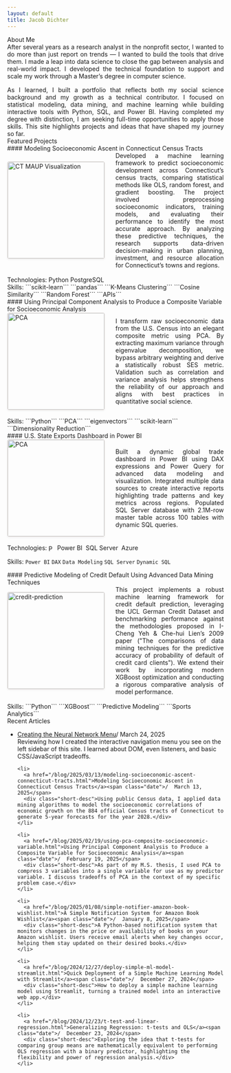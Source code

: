 ```yaml
---
layout: default
title: Jacob Dichter
---
```


<div class="home-buttontile">About Me</div>
<div class="aboutme-text">
<p style="margin: 0; text-align: justify; font-size: 1em;">After several years as a research analyst in the nonprofit sector, I wanted to do more than just report on trends — I wanted to build the tools that drive them. I made a leap into data science to close the gap between analysis and real-world impact. I developed the technical foundation to support and scale my work through a Master’s degree in computer science.</p>

<p style="margin-top: 15px; margin-bottom: 0px; text-align: justify; font-size: 1em;">As I learned, I built a portfolio that reflects both my social science background and my growth as a technical contributor. I focused on statistical modeling, data mining, and machine learning while building interactive tools with Python, SQL, and Power BI. Having completed my degree with distinction, I am seeking full-time opportunities to apply those skills. This site highlights projects and ideas that have shaped my journey so far. </p>
</div>

<div class="content-line-section"></div>

<div class="home-buttontile">Featured Projects</div>

<div class="home-project-tile" markdown="1" onclick="window.location.href='https://jacobdichter.github.io/blog/2025/03/13/modeling-socioeconomic-ascent-connecticut-tracts.html'" style="cursor: pointer;">
#### Modeling Socioeconomic Ascent in Connecticut Census Tracts<br>
<div style="display: flex; align-items: center; gap: 25px;">
      <img src="{{ '/assets/ct_image_maup.png' | absolute_url }}" 
       alt="CT MAUP Visualization" 
       width="225"
       style="max-width: 100%; height: auto; border: 1px solid #E8E2DF; border-radius: 4px; box-shadow: 0 2px 4px rgba(0,0,0,0.05);">   
   <p style="margin: 0; text-align: justify;">
    Developed a machine learning framework to predict socioeconomic development across Connecticut’s census tracts, comparing statistical methods like OLS, random forest, and gradient boosting. The project involved preprocessing socioeconomic indicators, training models, and evaluating their performance to identify the most accurate approach. By analyzing these predictive techniques, the research supports data-driven decision-making in urban planning, investment, and resource allocation for Connecticut’s towns and regions.
  </p>
</div><br>
Technologies: <i class="devicon-python-plain colored"></i> Python 
<i class="devicon-postgresql-plain colored"></i> PostgreSQL<br>
Skills: ```scikit-learn``` ```pandas``` ```K-Means Clustering``` ```Cosine Similarity``` ```Random Forest``` ```APIs```
</div>

<div class="content-line"></div>

<div class="home-project-tile" markdown="1" onclick="window.location.href='https://jacobdichter.github.io/blog/2025/02/19/using-pca-composite-socioeconomic-variable.html'" style="cursor: pointer;">
#### Using Principal Component Analysis to Produce a Composite Variable for Socioeconomic Analysis<br>
<div style="display: flex; align-items: center; gap: 25px;">
   <img src="https://datascienceplus.com/wp-content/uploads/2019/09/secondlasat.png" 
       alt="PCA" 
       width="225"
       style="max-width: 100%; height: auto; border: 1px solid #E8E2DF; border-radius: 4px; box-shadow: 0 2px 4px rgba(0,0,0,0.05);">
   <p style="margin: 0; text-align: justify;">
I transform raw socioeconomic data from the U.S. Census into an elegant composite metric using PCA. By extracting maximum variance through eigenvalue decomposition, we bypass arbitrary weighting and derive a statistically robust SES metric. Validation such as correlation and variance analysis helps strengthens the reliability of our approach and aligns with best practices in quantitative social science.
  </p>
</div><br>
Skills: ```Python``` ```PCA``` ```eigenvectors``` ```scikit-learn``` ```Dimensionality Reduction```
</div>
<div class="content-line"></div>


<div class="home-project-tile" markdown="1" onclick="window.location.href='https://jacobdichter.github.io/blog/2024/10/08/us-state-exports-dashboard-power-bi.html'" style="cursor: pointer;">
#### U.S. State Exports Dashboard in Power BI<br>
<div style="display: flex; align-items: center; gap: 25px;">
   <img src="{{ '/assets/exportsjpeg.jpg' | absolute_url }}" 
       alt="PCA" 
       width="225"
       style="max-width: 100%; height: auto; border: 1px solid #E8E2DF; border-radius: 4px; box-shadow: 0 2px 4px rgba(0,0,0,0.05);">
   <p style="margin: 0; text-align: justify;">
    Built a dynamic global trade dashboard in Power BI using DAX expressions and Power Query for advanced data modeling and visualization. Integrated multiple data sources to create interactive reports highlighting trade patterns and key metrics across regions. Populated SQL Server database with 2.1M-row master table across 100 tables with dynamic SQL queries.
  </p>
</div><br>
Technologies: <img src="https://upload.wikimedia.org/wikipedia/commons/c/cf/New_Power_BI_Logo.svg" alt="Power BI" width="16.01" height="16.11" style="vertical-align:middle; margin-right:4px;">Power BI&nbsp;
 <i class="devicon-microsoftsqlserver-plain colored"></i>SQL Server&nbsp;
 <i class="devicon-azure-plain colored"></i>Azure


Skills: ```Power BI``` ```DAX``` ```Data Modeling``` ```SQL Server``` ```Dynamic SQL```
</div>

<div class="content-line"></div>

<div class="home-project-tile" markdown="1" onclick="window.location.href='https://jacobdichter.github.io/blog/2024/10/08/us-state-exports-dashboard-power-bi.html'" style="cursor: pointer;">
#### Predictive Modeling of Credit Default Using Advanced Data Mining Techniques<br>
<div style="display: flex; align-items: center; gap: 25px;">
   <img src="https://raw.githubusercontent.com/zkneupper/Default-Prediction-Capstone/master/reports/figures/roc_curve.png" 
       alt="credit-prediction" 
       width="225"
       style="max-width: 100%; height: auto; border: 1px solid #E8E2DF; border-radius: 4px; box-shadow: 0 2px 4px rgba(0,0,0,0.05);">
   <p style="margin: 0; text-align: justify;">
    This project implements a robust machine learning framework for credit default prediction, leveraging the UCL German Credit Dataset and benchmarking performance against the methodologies proposed in I-Cheng Yeh & Che-hui Lien’s 2009 paper ("The comparisons of data mining techniques for the predictive accuracy of probability of default of credit card clients"). We extend their work by incorporating modern XGBoost optimization and conducting a rigorous comparative analysis of model performance.
  </p>
</div><br>
Skills: ```Python``` ```XGBoost``` ```Predictive Modeling``` ```Sports Analytics```
</div>

<div class="content-line-section"></div>

<div class="home-buttontile">Recent Articles</div>
<span class="articles" markdown="1">
<ul>
    <li>
      <a href="/blog/2025/03/24/creating-neural-network-menu-css-html-javascript.html">Creating the Neural Network Menu</a><span class="date">/  March 24, 2025</span>
      <div class="short-desc">Reviewing how I created the interactive navigation menu you see on the left sidebar of this site. I learned about DOM, even listeners, and basic CSS/JavaScript tradeoffs.</div>
    </li>
  
    <li>
      <a href="/blog/2025/03/13/modeling-socioeconomic-ascent-connecticut-tracts.html">Modeling Socioeconomic Ascent in Connecticut Census Tracts</a><span class="date">/  March 13, 2025</span>
      <div class="short-desc">Using public Census data, I applied data mining algorithms to model the socioeconomic correlations of economic growth on the 884 official Census tracts of Connecticut to generate 5-year forecasts for the year 2028.</div>
    </li>
  
    <li>
      <a href="/blog/2025/02/19/using-pca-composite-socioeconomic-variable.html">Using Principal Component Analysis to Produce a Composite Variable for Socioeconomic Analysis</a><span class="date">/  February 19, 2025</span>
      <div class="short-desc">As part of my M.S. thesis, I used PCA to compress 3 variables into a single variable for use as my predictor variable. I discuss tradeoffs of PCA in the context of my specific problem case.</div>
    </li>
  
    <li>
      <a href="/blog/2025/01/08/simple-notifier-amazon-book-wishlist.html">A Simple Notification System for Amazon Book Wishlist</a><span class="date">/  January 8, 2025</span>
      <div class="short-desc">A Python-based notification system that monitors changes in the price or availability of books on your Amazon wishlist. Users receive email alerts when key changes occur, helping them stay updated on their desired books.</div>
    </li>
  
    <li>
      <a href="/blog/2024/12/27/deploy-simple-ml-model-streamlit.html">Quick Deployment of a Simple Machine Learning Model with Streamlit</a><span class="date">/  December 27, 2024</span>
      <div class="short-desc">How to deploy a simple machine learning model using Streamlit, turning a trained model into an interactive web app.</div>
    </li>
  
    <li>
      <a href="/blog/2024/12/23/t-test-and-linear-regression.html">Generalizing Regression: t-tests and OLS</a><span class="date">/  December 23, 2024</span>
      <div class="short-desc">Exploring the idea that t-tests for comparing group means are mathematically equivalent to performing OLS regression with a binary predictor, highlighting the flexibility and power of regression analysis.</div>
    </li>
</ul>
</span>
<br>
